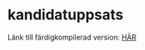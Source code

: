 # kandidatuppsats

Länk till färdigkompilerad version: [HÄR](https://kmh.diva-portal.org/smash/record.jsf?pid=diva2:1668064)
